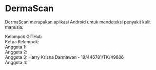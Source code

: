 # DermaScan
DermaScan merupakan aplikasi Android untuk mendeteksi penyakit kulit manusia.

Kelompok GITHub <br />
Ketua Kelompok:  <br />
Anggota 1:  <br />
Anggota 2:  <br />
Anggota 3: Harry Krisna Darmawan - 19/446781/TK/49886 <br />
Anggota 4:  <br />
